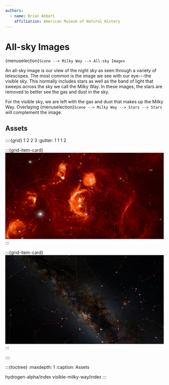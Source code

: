```yaml
---
authors:
  - name: Brian Abbott
    affiliation: American Museum of Natural History
---
```



# All-sky Images

{menuselection}`Scene --> Milky Way --> All-sky Images`

An all-sky image is our view of the night sky as seen through a variety of telescopes. The most common is the image we see with our eye---the visible sky. This normally includes stars as well as the band of light that sweeps across the sky we call the Milky Way. In these images, the stars are removed to better see the gas and dust in the sky.

For the visible sky, we are left with the gas and dust that makes up the Milky Way. Overlaying {menuselection}`Scene --> Milky Way --> Stars --> Stars` will complement the image.


## Assets
::::{grid} 1 2 2 3
:gutter: 1 1 1 2

:::{grid-item-card} [](./hydrogen-alpha/index)
![hydrogen-alpha sky](./hydrogen-alpha/halpha_orion.png)
:::

:::{grid-item-card} [](visible-milky-way/index)
![visible all-sky image](./visible-milky-way/visible_scorpius.png)
:::

::::


:::{toctree}
:maxdepth: 1
:caption: Assets

hydrogen-alpha/index
visible-milky-way/index
:::
